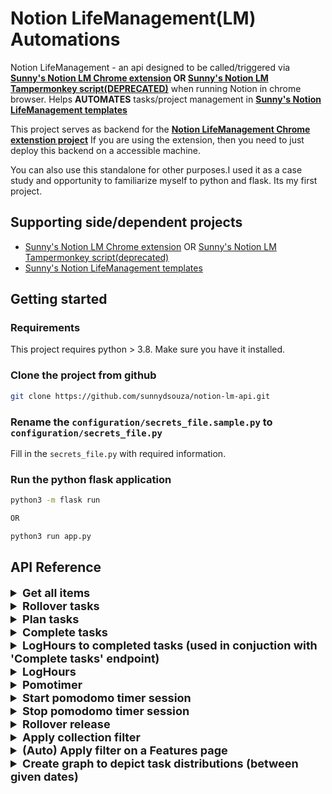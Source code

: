 # Notion LifeManagement(LM) Automations
Notion LifeManagement - an api designed to be called/triggered via **[Sunny's Notion LM Chrome extension](https://github.com/sunnydsouza/notion-lm-crx) OR [Sunny's Notion LM Tampermonkey script(DEPRECATED)](https://github.com/sunnydsouza/notion-lm-tampermonkey)** when running Notion in chrome browser. Helps **AUTOMATES** tasks/project management in **[Sunny's Notion LifeManagement templates](https://www.notion.so/Templates-a73384cbb11a45bdac0af6d04085bb62)**

This project serves as backend for the **[Notion LifeManagement Chrome extenstion project](https://github.com/sunnydsouza/notion-lm-crx)**
If you are using the extension, then you need to just deploy this backend on a accessible machine.

You can also use this standalone for other purposes.I used it as a case study and opportunity to familiarize myself to python and flask. Its my first project.

## Supporting side/dependent projects
- [Sunny's Notion LM Chrome extension](https://github.com/sunnydsouza/notion-lm-crx) OR [Sunny's Notion LM Tampermonkey script(deprecated)](https://github.com/sunnydsouza/notion-lm-tampermonkey)
- [Sunny's Notion LifeManagement templates](https://www.notion.so/Templates-a73384cbb11a45bdac0af6d04085bb62)

## Getting started

### Requirements
This project requires python > 3.8. Make sure you have it installed.

### Clone the project from github

```bash
git clone https://github.com/sunnydsouza/notion-lm-api.git
```
### Rename the `configuration/secrets_file.sample.py` to `configuration/secrets_file.py`
Fill in the `secrets_file.py` with required information.

### Run the python flask application
```bash
python3 -m flask run

OR

python3 run app.py
```


[comment]: <> (## Motivation)


## API Reference

<details>
  <summary style="font-size:18px"><b>Get all items</b></summary>
  
```http
  GET /
```

Base welcome page. You should be able to see below message if everything fine

In case you get a security error then please accept the certificate by click on "Advanced Proceed" and acccepting the certificate

In case you get the below page, then in Chrome, simply type `thisisunsafe` anywhere in the browser

</details>



<details>
  <summary style="font-size:18px"><b>Rollover tasks </b></summary>

```http
  POST /notionhelper/api/v1/rolloverday
```

| Parameter | Type     | Description                       |
| :-------- | :------- | :-------------------------------- |
| `from_date`      | `string` | **Optional**. from which date to rollover **Default** today's date|
| `to_date`      | `string` | **Optional**. rollover to which date **Default** tomorow's date|

</details>


<details>
  <summary style="font-size:18px"><b>Plan tasks</b></summary>

```http
  POST /notionhelper/api/v1/plantask
```

| Parameter | Type     | Description                       |
| :-------- | :------- | :-------------------------------- |
| `plan-form-taskid`      | `string` | **Required**. from which date to rollover **Default** today's date|
| `plan-form-datepicker`      | `string` | **Required**. rollover to which date **Default** tomorow's date|
| `plan`      | `string` | **Required**. rollover to which date **Default** tomorow's date|
| `plan-priority`      | `string` | **Optional**. rollover to which date |

</details>


<details>
  <summary style="font-size:18px"><b>Complete tasks</b></summary>

```http
  POST /notionhelper/api/v1/completetask
```

| Parameter | Type     | Description                       |
| :-------- | :------- | :-------------------------------- |
| `nh-done-task-taskid`      | `string` | **Required**. the task/tasks ids separated by ','.However, this field is auto populated when using the NotionHelper tampermonkey script|
| `nh-done-task-completed-date`      | `string` | **Required**. The day the task was completed in yyyy-MM-dd.|
| `nh-done-task-worked-on-days`      | `string` | **Required**. The day/days leading to the task completion date in yyyy-MM-dd format separated by ','|
| `nh-done-task-plan-priority`      | `string` | **Optional**. rollover to which date |
| `nh-done-task-repeat-task`      | `string` | **Optional**. rollover to which date |

</details>

 
<details>
  <summary style="font-size:18px"><b>LogHours to completed tasks (used in conjuction with 'Complete tasks' endpoint)</b></summary>

```http
  POST /notionhelper/api/v1/loghoursCompletedTask
```

| Parameter | Type     | Description                       |
| :-------- | :------- | :-------------------------------- |
| `nh-logged-hrs-title`      | `string` | **Optional**. |
| `nh-logged-task-taskid`      | `string` | **Required**. However, this field is auto populated when using the NotionHelper tampermonkey script|
| `nh-logged-task-worked-on-days`      | `string` | **Required**. The day/days worked on, in yyyy-MM-dd format.However, this field is auto populated when you select dates using the NotionHelper tampermonkey script|
| `nh-logged-task-log-hrs`      | `string` | **Required**. the total hrs worked. This would be distributed equally around the `nh-logged-task-worked-on-days`  |

</details>



<details>
  <summary style="font-size:18px"><b>LogHours</b></summary>

```http
  POST /notionhelper/api/v1/loghours
```

| Parameter | Type     | Description                       |
| :-------- | :------- | :-------------------------------- |
| `nh-logged-hrs-title`      | `string` | **Optional**. |
| `nh-logged-task-taskid`      | `string` | **Required**. However, this field is auto populated when using the NotionHelper tampermonkey script|
| `nh-logged-task-worked-on-days`      | `string` | **Required**. The day/days worked on, in yyyy-MM-dd format.However, this field is auto populated when you select dates using the NotionHelper tampermonkey script|
| `nh-logged-task-log-hrs`      | `string` | **Required**. the total hrs worked. This would be distributed equally around the `nh-logged-task-worked-on-days`  |

</details>



<details>
  <summary style="font-size:18px"><b>Pomotimer</b></summary>

```http
  POST /notionhelper/api/v1/pomotimer
```

| Parameter | Type     | Description                       |
| :-------- | :------- | :-------------------------------- |
| `start`      | `string` | **Required**. The start time when the pomodoro timer started. However, this field is auto populated when using the NotionHelper tampermonkey script|
| `end`      | `string` | **Required**. The end time when the pomodoro timer started.| However, this field is auto populated when using the NotionHelper tampermonkey script
| `session`      | `string` | **Required**. The session name. However, this field is auto populated when using the NotionHelper tampermonkey script|
| `taskid`      | `string` | **Required**. The task/tasks ids on which the pomodoro timer was started. However, this field is auto populated when using the NotionHelper tampermonkey script|

</details>





<details>
  <summary style="font-size:18px"><b>Start pomodomo timer session</b></summary>

```http
  POST /notionpomo/api/v1/startSession
```
</details>  


<details>
  <summary style="font-size:18px"><b>Stop pomodomo timer session</b></summary>

```http
  POST /notionpomo/api/v1/completeSession
```
</details>  


<details>
  <summary style="font-size:18px"><b>Rollover release</b></summary>

```http
  POST /notionhelper/api/v1/rolloverrelease
```

This request accepts a `json` body in request
```
{
    "project": "",
    "feature":"Should record complete Pomo session",
    "from_release":"ee0de86eae984c589e72ead1e4e30f84",
    "from_release_name":"Notion R2022.01",
    "to_release":"a808eb75892447e09fc7be3b9b277438",
    "to_release_name":"Notion R2022.02"
}
```
</details>  


<details>
  <summary style="font-size:18px"><b>Apply collection filter</b></summary>

```http
  POST /notionhelper/api/v1/applycollectionviewfilter
```

```
{
    "collection_view":"/9699218568c5452682f3a8a9f0937bab?v=35810cf9056640d087b7764ce463d2df",
    "day":"2022-02-15"
}
```

</details>  


<details>
  <summary style="font-size:18px"><b>(Auto) Apply filter on a Features page</b></summary>

```http
  POST /notionhelper/api/v1/featurestasklistfilter
```


| Parameter | Type     | Description                       |
| :-------- | :------- | :-------------------------------- |
| `feature_tasklist_view`      | `string` | **Required**. However, this field is auto filled as it is automatically fired through via the NotionHelper tampermonkey script, whenever on a 'Features' page|
| `page_url`      | `string` | **Required**. the page url (features page). However, this field is auto filled as it is automatically fired through via the NotionHelper tampermonkey script, whenever on a 'Features' page|

</details>  




<details>
  <summary style="font-size:18px"><b>Create graph to depict task distributions (between given dates)</b></summary>

```http
  GET /notionhelper/api/v1/tasksgraph?Parameter=value
```

| Parameter | Type     | Description                       |
| :-------- | :------- | :-------------------------------- |
| `day` / `week` / `month`     | `string` | **Required**. day in format yyyy-MM-dd. Based on whether we are querying for day/week/month, the week and month are auto computed from the date in yyyy-MM-dd|

</details>  